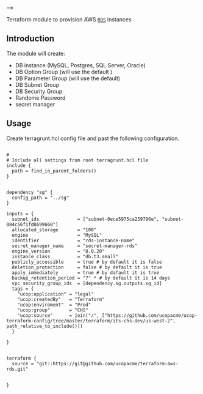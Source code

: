 

-->

Terraform module to provision AWS [`RDS`](https://aws.amazon.com/rds/) instances



## Introduction

The module will create:

* DB instance (MySQL, Postgres, SQL Server, Oracle)
* DB Option Group (will use the default )
* DB Parameter Group (will use the default)
* DB Subnet Group
* DB Security Group
* Randome Password
* secret manager



## Usage
Create terragrunt.hcl config file and past the following configuration.


```hcl

#
# Include all settings from root terragrunt.hcl file
include {
  path = find_in_parent_folders()
}


dependency "sg" {
  config_path = "../sg"
}

inputs = {
  subnet_ids              = ["subnet-0ece5975ca259796e", "subnet-084c56f1fd8699660"]
  allocated_storage       = "100"
  engine                  = "MySQL"
  identifier              = "rds-instance-name"
  secret_manager_name     = "secret-manager-rds"
  engine_version          = "8.0.20"
  instance_class          = "db.t3.small"
  publicly_accessible     = true # by default it is false
  deletion_protection     = false # by default it is true
  apply_immediately       = true # by dafault it is true
  backup_retention_period = "7" * # by default it is 14 days
  vpc_security_group_ids  = [dependency.sg.outputs.sg_id]
  tags = {
    "ucop:application" = "legal"
    "ucop:createdBy"   = "Terraform"
    "ucop:enviroment"  = "Prod"
    "ucop:group"       = "CHS"
    "ucop:source"      = join("/", ["https://github.com/ucopacme/ucop-terraform-config/tree/master/terraform/its-chs-dev/us-west-2", path_relative_to_include()])
  }

}


terraform {
  source = "git::https://git@github.com/ucopacme/terraform-aws-rds.git"


}

